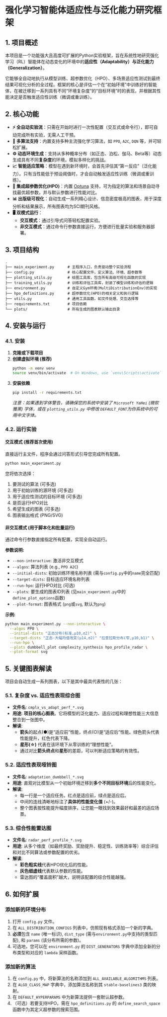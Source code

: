 # 强化学习智能体适应性与泛化能力研究框架

## 1. 项目概述

本项目是一个功能强大且高度可扩展的Python实验框架，旨在系统性地研究强化学习（RL）智能体在动态变化的环境中的**适应性（Adaptability）**与**泛化能力（Generalization）**。

它能够全自动地执行从模型训练、超参数优化（HPO）、多场景适应性测试到最终结果可视化分析的全过程。框架的核心是评估一个在“初始环境”中训练好的智能体，在被迁移到一系列具有不同“环境复杂度”的“目标环境”时的表现，并根据其性能决定是否触发适应性训练（微调或重训练）。

## 2. 核心功能

*   **⚡️ 全自动实验流**：只需在开始时进行一次性配置（交互式或命令行），即可自动完成所有实验，无需人工干预。
*   **🧠 多算法支持**：内置支持多种主流强化学习算法，如 `PPO`, `A2C`, `DQN` 等，并可轻松扩展。
*   **⚙️ 动态环境生成**：支持从多种概率分布（如正态、泊松、伽马、Beta等）动态生成具有不同**复杂度**的环境，模拟多样化的挑战。
*   **📈 智能适应策略**：模型在遇到新环境时，会首先评估其“第一反应”（泛化能力）。只有当性能低于预设阈值时，才会自动触发适应性训练（微调或重训练）。
*   **🚀 集成超参数优化(HPO)**：内置 [Optuna](https://optuna.org/) 支持，可为指定的算法和场景自动寻找最优超参数，并与默认参数进行性能对比。
*   **📊 出版级可视化**：自动生成一系列精心设计、信息密度极高的图表，用于深度分析和结果展示，所有图表均为SCI期刊风格。
*   **🖥️ 双模式运行**：
    *   **交互模式**：通过引导式问答轻松配置实验。
    *   **非交互模式**：通过命令行参数直接运行，方便进行批量实验和服务器部署。

## 3. 项目结构

```
.
├── main_experiment.py      # 主程序入口，负责驱动整个实验流程
├── config.py               # 核心配置文件，定义算法、环境、超参数等
├── plotting_utils.py       # 绘图工具库，包含所有高级可视化函数的实现
├── training_utils.py       # 训练和评估工具库，封装了模型训练和评估的逻辑
├── environment.py          # 自定义Gym环境(MultiDistributionEnv)的实现
├── hpo_definitions.py      # 超参数优化(HPO)的相关定义和执行逻辑
├── utils.py                # 通用工具函数，如文件处理、交互选择等
├── requirements.txt        # 项目依赖
└── plots/                  # 所有生成的图表默认输出目录
```

## 4. 安装与运行

### 4.1. 安装

1.  **克隆或下载项目**
2.  **创建虚拟环境 (推荐)**
    ```bash
    python -m venv venv
    source venv/bin/activate  # On Windows, use `venv\Scripts\activate`
    ```
3.  **安装依赖**
    ```bash
    pip install -r requirements.txt
    ```
    *注意：如果遇到字体警告，请确保您的系统中安装了 `Microsoft YaHei` (微软雅黑) 字体，或在 `plotting_utils.py` 中修改 `DEFAULT_FONT`为你系统中的可用中文字体。*

### 4.2. 运行实验

#### 交互模式 (推荐首次使用)

直接运行主文件，程序会通过问答形式引导您完成所有配置。

```bash
python main_experiment.py
```

您将依次选择：
1.  要测试的算法 (可多选)
2.  用于初始训练的源环境 (可多选)
3.  用于适应性测试的目标环境 (可多选)
4.  是否运行HPO对比
5.  希望生成的图表 (可多选)
6.  图表输出格式 (PNG/SVG)

#### 非交互模式 (用于脚本化和批量运行)

通过命令行参数直接指定所有配置，实现全自动运行。

**参数说明:**
*   `--non-interactive`: 激活非交互模式
*   `--algos`: 算法列表 (e.g., `PPO A2C`)
*   `--initial-dists`: 初始训练环境名称列表 (需与`config.py`中的`name`完全匹配)
*   `--target-dists`: 目标适应环境名称列表
*   `--run-hpo`: 运行HPO对比 (可选)
*   `--plots`: 要生成的图表ID列表 (见`main_experiment.py`中的`define_plot_options`函数)
*   `--plot-format`: 图表格式 (`png`或`svg`, 默认为`png`)

**示例:**
```bash
python main_experiment.py --non-interactive \
  --algos PPO \
  --initial-dists "正态分布(标准,μ10,σ2)" \
  --target-dists "正态-大幅均值改变(μ14,σ2)" "拉普拉斯分布(窄,μ10,b1)" \
  --run-hpo \
  --plots dumbbell_plot complexity_synthesis hpo_profile_radar \
  --plot-format svg
```

## 5. 关键图表解读

项目会自动生成一系列图表，以下是其中最具代表性的几张：

### 5.1. 复杂度 vs. 适应性表现综合图
*   **文件名**: `cmplx_vs_adapt_perf_*.svg`
*   **用途**: **项目的核心图表**。它将模型的泛化能力、适应过程和理想性能三大信息整合到一张图中。
*   **解读**:
    *   **箭头**的起点(●)是“适应前”性能，终点(○)是“适应后”性能。绿色箭头代表性能提升，红色代表下降。
    *   **星形(☆)** 代表在该环境下从零训练的“理想性能”。
    *   通过对比**箭头终点**和**星形**的差距，可以判断适应策略的有效性。

### 5.2. 适应性表现哑铃图
*   **文件名**: `adaptation_dumbbell_*.svg`
*   **用途**: 直观对比模型从一个初始环境迁移到**多个不同目标环境**后的性能变化。
*   **解读**:
    *   每一行是一个适应任务。红点是适应前，绿点是适应后。
    *   中间的连线清晰地标注了**具体的性能变化值** (+/-)。
    *   整个图表按性能提升幅度排序，让您能一眼找到效果最好和最差的适应场景。

### 5.3. 综合性能雷达图
*   **文件名**: `radar_perf_profile_*.svg`
*   **用途**: 从多个维度（如最终奖励、奖励提升、稳定性、训练效率等）综合评估和对比不同算法或参数配置的优劣。
*   **解读**:
    *   **彩色粗实线**代表HPO优化后的性能。
    *   **灰色细虚线**代表默认参数的性能。
    *   雷达图的“覆盖面积”越大，说明该配置的综合性能越强。

## 6. 如何扩展

### 添加新的环境分布
1.  打开 `config.py` 文件。
2.  在 `ALL_DISTRIBUTION_CONFIGS` 列表中，仿照现有格式添加一个新的字典。
3.  **必须**包含 `name` (唯一标识), `dist_type` (需与`environment.py`中支持的类型匹配), 和 `params` (该分布所需的参数)。
4.  可选地，您可以在 `environment.py` 的 `DIST_GENERATORS` 字典中添加全新的分布类型和对应的 `lambda` 采样函数。

### 添加新的算法
1.  在 `config.py` 中，将新算法的名称添加到 `ALL_AVAILABLE_ALGORITHMS` 列表。
2.  在 `ALGO_CLASS_MAP` 字典中，添加算法名称到其 `stable-baselines3` 类的映射。
3.  在 `DEFAULT_HYPERPARAMS` 中为新算法提供一套默认超参数。
4.  （可选）若要支持HPO，需在 `hpo_definitions.py` 的 `define_search_space` 函数中为其定义超参数的搜索范围。